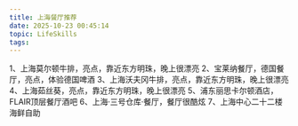 ```yaml
---
title: 上海餐厅推荐
date: 2025-10-23 00:45:14
topic: LifeSkills
tags:
---
```


1、上海莫尔顿牛排，亮点，靠近东方明珠，晚上很漂亮
2、宝莱纳餐厅，德国餐厅，亮点，体验德国啤酒
3、上海沃夫冈牛排，亮点，靠近东方明珠，晚上很漂亮
4、上海茹丝葵，亮点，靠近东方明珠，晚上很漂亮
5、浦东丽思卡尔顿酒店，FLAIR顶层餐厅酒吧
6、上海·三号仓库·餐厅，餐厅很酷炫
7、上海中心二十二楼海鲜自助